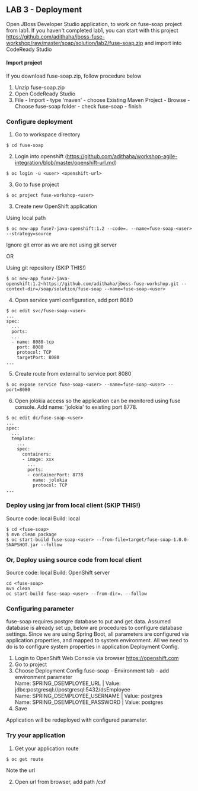 
## LAB 3 - Deployment

Open JBoss Developer Studio application,  to work on fuse-soap project from lab1. If you haven't completed lab1, you can start with this project https://github.com/adithaha/jboss-fuse-workshop/raw/master/soap/solution/lab2/fuse-soap.zip and import into CodeReady Studio

#### Import project
If you download fuse-soap.zip, follow procedure below
1. Unzip fuse-soap.zip
2. Open CodeReady Studio
3. File - Import - type 'maven' - choose Existing Maven Project - Browse - Choose fuse-soap folder - check fuse-soap - finish

### Configure deployment

1. Go to workspace directory
```
$ cd fuse-soap
```
2. Login into openshift (https://github.com/adithaha/workshop-agile-integration/blob/master/openshift-url.md)
```
$ oc login -u <user> <openshift-url>
```
3. Go to fuse project
```
$ oc project fuse-workshop-<user>
```
3. Create new OpenShift application

Using local path
```
$ oc new-app fuse7-java-openshift:1.2 --code=. --name=fuse-soap-<user> --strategy=source
```
Ignore git error as we are not using git server

OR

Using git repository (SKIP THIS!)
```
$ oc new-app fuse7-java-openshift:1.2~https://github.com/adithaha/jboss-fuse-workshop.git --context-dir=/soap/solution/fuse-soap --name=fuse-soap-<user>
```

4. Open service yaml configuration, add port 8080
```
$ oc edit svc/fuse-soap-<user>
...
spec:
  ...
  ports:
  ...
  - name: 8080-tcp
    port: 8080
    protocol: TCP
    targetPort: 8080
...
```
5. Create route from external to service port 8080
```
$ oc expose service fuse-soap-<user> --name=fuse-soap-<user> --port=8080
```

6. Open jolokia access so the application can be monitored using fuse console. Add name: 'jolokia' to existing port 8778.
```
$ oc edit dc/fuse-soap-<user>
...
spec:
  ...
  template:
    ...
    spec:
      containers:
      - image: xxx
        ...
        ports:
        - containerPort: 8778
          name: jolokia
          protocol: TCP
...
```

### Deploy using jar from local client (SKIP THIS!)
Source code: local
Build: local
```
$ cd <fuse-soap>
$ mvn clean package
$ oc start-build fuse-soap-<user> --from-file=target/fuse-soap-1.0.0-SNAPSHOT.jar --follow
```

### Or, Deploy using source code from local client
Source code: local
Build: OpenShift server
```
cd <fuse-soap>
mvn clean
oc start-build fuse-soap-<user> --from-dir=. --follow
```

### Configuring parameter
fuse-soap requires postgre database to put and get data. Assumed database is already set up, below are procedures to configure database settings. Since we are using Spring Boot, all parameters are configured via application.properties, and mapped to system environment. All we need to do is to configure system properties in application Deployment Config.

1. Login to OpenShift Web Console via browser https://openshift.com
2. Go to project <project>
3. Choose Deployment Config fuse-soap - Environment tab - add environment parameter  
  Name: SPRING_DSEMPLOYEE_URL | Value: jdbc:postgresql://postgresql:5432/dsEmployee  
  Name: SPRING_DSEMPLOYEE_USERNAME | Value: postgres  
  Name: SPRING_DSEMPLOYEE_PASSWORD | Value: postgres  
4. Save
  
Application will be redeployed with configured parameter.

### Try your application

1. Get your application route
```
$ oc get route
```
Note the url  

2. Open url from browser, add path /cxf

